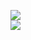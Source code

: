 [![](https://img.shields.io/badge/Made%20With-Github%20Spray-lightgrey.svg?style=for-the-badge&logo=github)](https://github.com/Annihil/github-spray#5539)  
[![](https://i.imgur.com/2DrTn0Z.gif)](https://github.com/Annihil/github-spray)